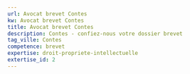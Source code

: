 ```yaml
---
url: Avocat brevet Contes
kw: Avocat brevet Contes
title: Avocat brevet Contes
description: Contes - confiez-nous votre dossier brevet
tag_ville: Contes
competence: brevet
expertise: droit-propriete-intellectuelle
extertise_id: 2
---
```

